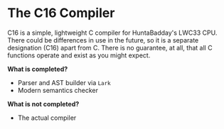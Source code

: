 # The C16 Compiler

C16 is a simple, lightweight C compiler for HuntaBadday's LWC33 CPU. There could be differences in use in the future, so it is a separate designation (C16) apart from C. There is no guarantee, at all, that all C functions operate and exist as you might expect.

**What is completed?**

- Parser and AST builder via `Lark`
- Modern semantics checker

**What is not completed?**

- The actual compiler
